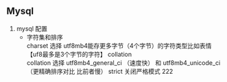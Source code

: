 ## Mysql

1. mysql 配置 
    - 字符集和排序   
        charset 选择 utf8mb4能存更多字节（4个字节）的字符类型比如表情【uf8最多是3个字节的字符】 collation  
        collation 选择 utf8mb4_general_ci （速度快） 和 utf8mb4_unicode_ci （更精确排序对比   比前者慢）
        strict  关闭严格模式
222